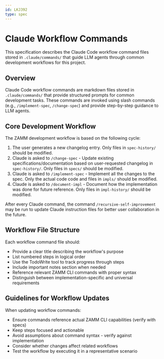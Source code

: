 ```yaml
---
id: LKJ392
type: spec
---
```


# Claude Workflow Commands

This specification describes the Claude Code workflow command files stored in `.claude/commands/` that guide LLM agents through common development workflows for this project.

## Overview

Claude Code workflow commands are markdown files stored in `.claude/commands/` that provide structured prompts for common development tasks. These commands are invoked using slash commands (e.g., `/implement-spec`, `/change-spec`) and provide step-by-step guidance to LLM agents.

## Core Development Workflow

The ZAMM development workflow is based on the following cycle:

1. The user generates a new changelog entry. Only files in `spec-history/` should be modified.
2. Claude is asked to `/change-spec` - Update existing specifications/documentation based on user-requested changelog in `spec-history/`. Only files in `specs/` should be modified.
3. Claude is asked to `/implement-spec` - Implement all the changes to the spec. Only the actual code code and files in `impls/` should be modified.
4. Claude is asked to `/document-impl` - Document how the implementation was done for future reference. Only files in `impl-history/` should be modified.

After every Claude command, the command `/recursive-self-improvement` may be run to update Claude instruction files for better user collaboration in the future.

## Workflow File Structure

Each workflow command file should:

- Provide a clear title describing the workflow's purpose
- List numbered steps in logical order
- Use the TodoWrite tool to track progress through steps
- Include important notes section when needed
- Reference relevant ZAMM CLI commands with proper syntax
- Distinguish between implementation-specific and universal requirements

## Guidelines for Workflow Updates

When updating workflow commands:

- Ensure commands reference actual ZAMM CLI capabilities (verify with specs)
- Keep steps focused and actionable
- Avoid assumptions about command syntax - verify against implementation
- Consider whether changes affect related workflows
- Test the workflow by executing it in a representative scenario
